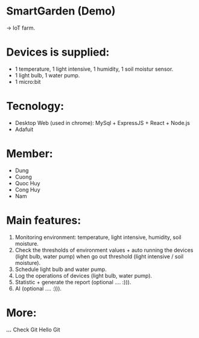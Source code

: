 # SmartGarden (Demo)
-> IoT farm.
# Devices is supplied:
- 1 temperature, 1 light intensive, 1 humidity, 1 soil moistur sensor.
- 1 light bulb, 1 water pump.
- 1 micro:bit
# Tecnology:
- Desktop Web (used in chrome): MySql + ExpressJS + React + Node.js
- Adafuit
# Member:
- Dung
- Cuong
- Quoc Huy
- Cong Huy
- Nam
# Main features:
1. Monitoring environment: temperature, light intensive, humidity, soil moisture.
2. Check the thresholds of environment values + auto running the devices (light bulb, water pump) when go out threshold (light intensive / soil moisture).
3. Schedule light bulb and water pump.
4. Log the operations of devices (light bulb, water pump).
5. Statistic + generate the report (optional .... :))).
6. AI (optional .... :))).
# More:
___...___
Check Git
Hello Git